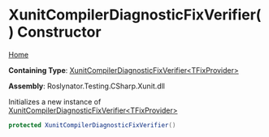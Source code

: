 # XunitCompilerDiagnosticFixVerifier\(\) Constructor

[Home](../../../../../../README.md)

**Containing Type**: [XunitCompilerDiagnosticFixVerifier\<TFixProvider\>](../README.md)

**Assembly**: Roslynator\.Testing\.CSharp\.Xunit\.dll

  
Initializes a new instance of [XunitCompilerDiagnosticFixVerifier\<TFixProvider\>](../README.md)

```csharp
protected XunitCompilerDiagnosticFixVerifier()
```

